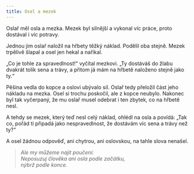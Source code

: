```yaml
---
title: Osel a mezek
---
```


  

Oslař měl osla a mezka. Mezek byl silnější a vykonal víc práce, proto dostával i víc potravy.

Jednou jim oslař naložil na hřbety těžký náklad. Podělil oba stejně. Mezek trpělivě šlapal a osel jen hekal a naříkal.

„Co je tohle za spravedlnost!“ vyčítal mezkovi. „Ty dostáváš do žlabu dvakrát tolik sena a trávy, a přitom já mám na hřbetě naloženo stejně jako ty.“

Pěšina vedla do kopce a oslovi ubývalo sil. Oslař tedy přeložil část jeho nákladu na mezka. Osel si trochu poskočil, ale z kopce neubylo. Nakonec byl tak vyčerpaný, že mu oslař musel odebrat i ten zbytek, co na hřbetě nesl.

A tehdy se mezek, který teď nesl celý náklad, ohlédl na osla a povídá: „Tak co, pořád ti připadá jako nespravedlnost, že dostávám víc sena a trávy než ty?“

A osel žádnou odpověď, ani chytrou, ani oslovskou, na tahle slova nenašel.

> _Ale my můžeme najít poučení:  
> Neposuzuj člověka ani osla podle začátku,  
> nýbrž podle konce._
